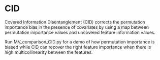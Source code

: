 # CID
Covered Information Disentanglement (CID) corrects the permutation importance bias in the presence of covariates by using a map between permutation importance values and uncovered feature information values.

Run MV_comparison_CID.py for a demo of how permutation importance is biased while CID can recover the right feature importance when there is high multicollinearity between the features. 
